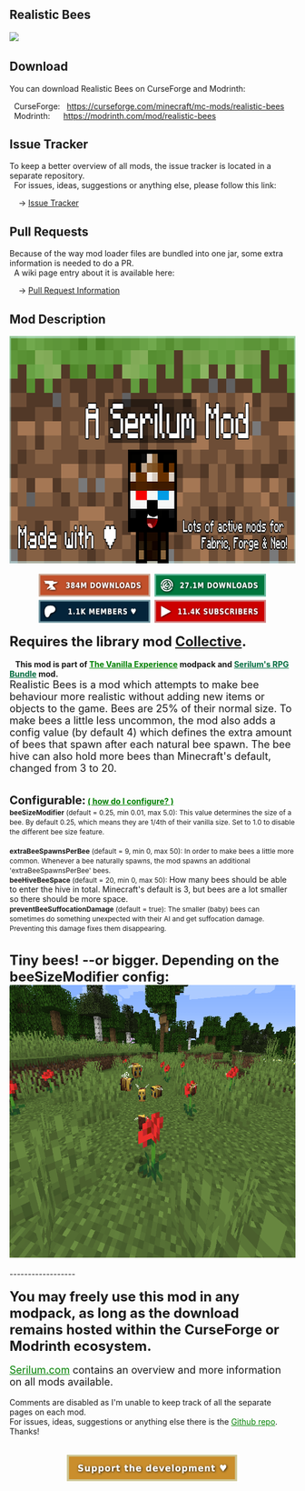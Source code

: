 <h2>Realistic Bees</h2>
<p><a href="https://github.com/Serilum/Realistic-Bees"><img src="https://serilum.com/assets/data/logo/realistic-bees.gif"></a></p><h2>Download</h2>
<p>You can download Realistic Bees on CurseForge and Modrinth:</p><p>&nbsp;&nbsp;CurseForge: &nbsp;&nbsp;<a href="https://curseforge.com/minecraft/mc-mods/realistic-bees">https://curseforge.com/minecraft/mc-mods/realistic-bees</a><br>&nbsp;&nbsp;Modrinth: &nbsp;&nbsp;&nbsp;&nbsp;&nbsp;<a href="https://modrinth.com/mod/realistic-bees">https://modrinth.com/mod/realistic-bees</a></p>
<h2>Issue Tracker</h2>
<p>To keep a better overview of all mods, the issue tracker is located in a separate repository.<br>&nbsp;&nbsp;For issues, ideas, suggestions or anything else, please follow this link:</p>
<p>&nbsp;&nbsp;&nbsp;&nbsp;-> <a href="https://serilum.com/url/issue-tracker">Issue Tracker</a></p>
<h2>Pull Requests</h2>
<p>Because of the way mod loader files are bundled into one jar, some extra information is needed to do a PR.<br>&nbsp;&nbsp;A wiki page entry about it is available here:</p>
<p>&nbsp;&nbsp;&nbsp;&nbsp;-> <a href="https://serilum.com/url/pull-requests">Pull Request Information</a></p>
<h2>Mod Description</h2>
<p style="text-align:center"><a href="https://serilum.com/" target="_blank" rel="nofollow"><img src="https://github.com/Serilum/.cdn/raw/main/description/header/header.png" alt="" width="838" height="400"></a></p>
<p style="text-align:center"><a href="https://curseforge.com/members/serilum/projects" target="_blank" rel="nofollow"><img src="https://raw.githubusercontent.com/Serilum/.data-workflow/main/badges/svg/curseforge.svg" width="200"></a> <a href="https://modrinth.com/user/Serilum" target="_blank" rel="nofollow"><img src="https://raw.githubusercontent.com/Serilum/.data-workflow/main/badges/svg/modrinth.svg" width="200"></a> <a href="https://patreon.com/serilum" target="_blank" rel="nofollow"><img src="https://raw.githubusercontent.com/Serilum/.data-workflow/main/badges/svg/patreon.svg" width="200"></a> <a href="https://youtube.com/@serilum" target="_blank" rel="nofollow"><img src="https://raw.githubusercontent.com/Serilum/.data-workflow/main/badges/svg/youtube.svg" width="200"></a></p>
<p><strong><span style="font-size:24px">Requires the library mod <a style="font-size:24px" href="https://curseforge.com/minecraft/mc-mods/collective" target="_blank" rel="nofollow">Collective</a>.</span></strong><br><br><strong>&nbsp;&nbsp;&nbsp;This mod is part of <span style="color:#008000"><a style="color:#008000" href="https://curseforge.com/minecraft/modpacks/the-vanilla-experience" target="_blank" rel="nofollow">The Vanilla Experience</a></span> modpack and <span style="color:#006b3f"><a style="color:#006b3f" href="https://curseforge.com/minecraft/mc-mods/serilums-rpg-bundle" target="_blank" rel="nofollow">Serilum's RPG Bundle</a></span> mod.</strong><br><span style="font-size:18px">Realistic Bees is a mod which attempts to make bee behaviour more realistic without adding new items or objects to the game. Bees are 25% of their normal size. To make bees a little less uncommon, the mod also adds a config value (by default 4) which defines the extra amount of bees that spawn after each natural bee spawn. The bee hive can also hold more bees than Minecraft's default, changed from 3 to 20.</span><span style="font-size:18px"><br></span><br><br><strong><span style="font-size:20px">Configurable:</span> <span style="color:#008000;font-size:14px"><a style="color:#008000" href="https://github.com/Serilum/.information/wiki/how-to-configure-mods" rel="nofollow">(&nbsp;how do I configure?&nbsp;)</a></span><br></strong><span style="font-size:12px"><strong>beeSizeModifier</strong>&nbsp;(default = 0.25, min 0.01, max 5.0): This value determines the size of a bee. By default 0.25, which means they are 1/4th of their vanilla size. Set to 1.0 to disable the different bee size feature.</span><span style="font-size:10px"><span style="font-size:12px"><br><br><strong>extraBeeSpawnsPerBee</strong>&nbsp;(default = 9, min 0, max 50): In order to make bees a little more common. Whenever a bee naturally spawns, the mod spawns an additional 'extraBeeSpawnsPerBee' bees.<br><strong>beeHiveBeeSpace</strong>&nbsp;(default = 20, min 0, max 50):&nbsp;</span></span>How many bees should be able to enter the hive in total. Minecraft's default is 3, but bees are a lot smaller so there should be more space.<span style="font-size:10px"><span style="font-size:12px"><br><strong>preventBeeSuffocationDamage</strong>&nbsp;(default = true): The smaller (baby) bees can sometimes do something unexpected with their AI and get suffocation damage. Preventing this damage fixes them disappearing.</span><br></span><span style="font-size:10px"><br><span style="font-size:12px"><br><span style="font-size:24px"><strong>Tiny bees! --or bigger. Depending on the beeSizeModifier config:</strong></span><br><picture><img src="https://github.com/Serilum/.cdn/raw/main/projects/realistic-bees/a.png" width="854" height="480"></picture><br></span></span><br>------------------<br><br><span style="font-size:24px"><strong>You may freely use this mod in any modpack, as long as the download remains hosted within the CurseForge or Modrinth ecosystem.</strong></span><br><br><span style="font-size:18px"><a style="font-size:18px;color:#008000" href="https://serilum.com/" rel="nofollow">Serilum.com</a> contains an overview and more information on all mods available.</span><br><br><span style="font-size:14px">Comments are disabled as I'm unable to keep track of all the separate pages on each mod.</span><span style="font-size:14px"><br>For issues, ideas, suggestions or anything else there is the&nbsp;<a style="font-size:14px;color:#008000" href="https://github.com/Serilum/.issue-tracker" rel="nofollow">Github repo</a>. Thanks!</span><span style="font-size:6px"><br><br></span></p>
<p style="text-align:center"><a href="https://serilum.com/donate" rel="nofollow"><img src="https://github.com/Serilum/.cdn/raw/main/description/projects/support.svg" alt="" width="306" height="50"></a></p>